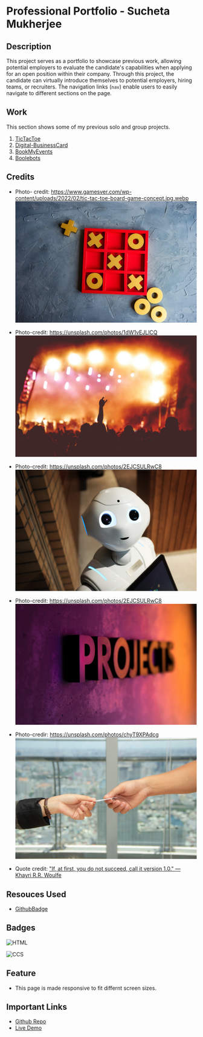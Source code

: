 # Professional Portfolio - Sucheta Mukherjee

## Description

This project serves as a portfolio to showcase previous work, allowing potential employers to evaluate the candidate's capabilities when applying for an open position within their company. Through this project, the candidate can virtually introduce themselves to potential employers, hiring teams, or recruiters. The navigation links (`nav`) enable users to easily navigate to different sections on the page.

## Work

This section shows some of my previous solo and group projects.

1. [TicTacToe](https://tictactoebysucheta.netlify.app/)
2. [Digital-BusinessCard](https://digital-bz-card-sucheta.netlify.app/)
3. [BookMyEvents](https://bookmyeventssm.netlify.app/)
4. [Boolebots](https://boolebots.netlify.app/)

## Credits

- Photo- credit: https://www.gamesver.com/wp-content/uploads/2022/02/tic-tac-toe-board-game-concept.jpg.webp
  ![tictactoeboard](./assets/images/tic-tac-toe-board-game-concept.jpg.webp)

- Photo-credit: https://unsplash.com/photos/1dW1vEJLlCQ
  ![BookMyEvents](./assets/images/lee-blanchflower-1dW1vEJLlCQ-unsplash.jpg)

- Photo-credit: https://unsplash.com/photos/2EJCSULRwC8
  ![BooleBots](./assets/images/alex-knight-2EJCSULRwC8-unsplash.jpg)

- Photo-credit: https://unsplash.com/photos/2EJCSULRwC8
  ![placeHolder](./assets/images/octavian-dan-b21Ty33CqVs-unsplash.jpg)

- Photo-credir: https://unsplash.com/photos/chyT9XPAdcg
  ![businessCard](./assets/images/van-tay-media-chyT9XPAdcg-unsplash.jpg)

- Quote credit:
  ["If, at first, you do not succeed, call it version 1.0." ― Khayri R.R. Woulfe](https://techvify-software.com/35-best-coding-programming-quotes/)

## Resouces Used

- [GithubBadge](https://github.com/alexandresanlim/Badges4-README.md-Profile)

## Badges

![HTML](https://img.shields.io/badge/HTML5-E34F26?style=for-the-badge&logo=html5&logoColor=white)

![CCS](https://img.shields.io/badge/CSS3-1572B6?style=for-the-badge&logo=css3&logoColor=white)

## Feature

- This page is made responsive to fit differnt screen sizes.

## Important Links

- [Github Repo](https://github.com/sucheta90/professional_portfolio)
- [Live Demo](https://sucheta90.github.io/professional_portfolio/)
